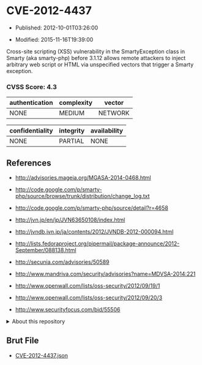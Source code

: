 # CVE-2012-4437

- Published: 2012-10-01T03:26:00

- Modified: 2015-11-16T19:39:00

Cross-site scripting (XSS) vulnerability in the SmartyException class in Smarty (aka smarty-php) before 3.1.12 allows remote attackers to inject arbitrary web script or HTML via unspecified vectors that trigger a Smarty exception.

### CVSS Score: **4.3**

| authentication | complexity | vector |
| --- | --- | --- |
| NONE | MEDIUM | NETWORK |

| confidentiality | integrity | availability |
| --- | --- | --- |
| NONE | PARTIAL | NONE |

## References

* http://advisories.mageia.org/MGASA-2014-0468.html

* http://code.google.com/p/smarty-php/source/browse/trunk/distribution/change_log.txt

* http://code.google.com/p/smarty-php/source/detail?r=4658

* http://jvn.jp/en/jp/JVN63650108/index.html

* http://jvndb.jvn.jp/ja/contents/2012/JVNDB-2012-000094.html

* http://lists.fedoraproject.org/pipermail/package-announce/2012-September/088138.html

* http://secunia.com/advisories/50589

* http://www.mandriva.com/security/advisories?name=MDVSA-2014:221

* http://www.openwall.com/lists/oss-security/2012/09/19/1

* http://www.openwall.com/lists/oss-security/2012/09/20/3

* http://www.securityfocus.com/bid/55506

<details>
<summary>About this repository</summary> 

  This repository is part of the project [Live Hack CVE](https://github.com/Live-Hack-CVE). Main website can be found [www.live-hack.org](https://www.live-hack.org) 
  
  Made by [Sn0wAlice](https://github.com/Sn0wAlice) for the people that care about security and need to have a feed of the latest CVEs. Hope you enjoy it, don't forget to star the repo and follow me on [Twitter](https://twitter.com/Sn0wAlice) and [Github](https://github.com/Sn0wAlice). And that is my [personnal website](https://www.alice-snow.me/)

  - [Home Page](https://github.com/Live-Hack-CVE)
  - [Framework](https://github.com/Live-Hack-CVE/cve-framework)
  - [CVE database](https://github.com/Live-Hack-CVE/full_database)
  - [Changelog](https://github.com/Live-Hack-CVE/Changelog)
</details>

## Brut File

* [CVE-2012-4437.json](https://raw.githubusercontent.com/Live-Hack-CVE/full_database/main/cves/2012/CVE-2012-4437.json)

